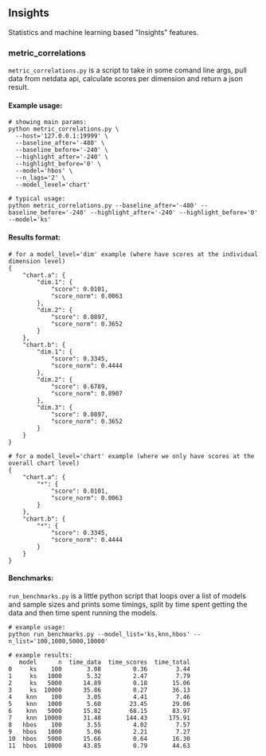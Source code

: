 ## Insights

Statistics and machine learning based "Insights" features.

### metric_correlations

`metric_correlations.py` is a script to take in some comand line args, pull data from netdata api, calculate scores per dimension and return a json result.

#### Example usage:

```
# showing main params:
python metric_correlations.py \
  --host='127.0.0.1:19999' \
  --baseline_after='-480' \
  --baseline_before='-240' \
  --highlight_after='-240' \
  --highlight_before='0' \
  --model='hbos' \
  --n_lags='2' \
  --model_level='chart'

# typical usage:
python metric_correlations.py --baseline_after='-480' --baseline_before='-240' --highlight_after='-240' --highlight_before='0' --model='ks'
```

#### Results format:

```
# for a model_level='dim' example (where have scores at the individual dimension level)
{
    "chart.a": {
        "dim.1": {
            "score": 0.0101,
            "score_norm": 0.0063
        },
        "dim.2": {
            "score": 0.0897,
            "score_norm": 0.3652
        }
    },
    "chart.b": {
        "dim.1": {
            "score": 0.3345,
            "score_norm": 0.4444
        },
        "dim.2": {
            "score": 0.6789,
            "score_norm": 0.8907
        },
        "dim.3": {
            "score": 0.0897,
            "score_norm": 0.3652
        }
    }
}

# for a model_level='chart' example (where we only have scores at the overall chart level)
{
    "chart.a": {
        "*": {
            "score": 0.0101,
            "score_norm": 0.0063
        }
    },
    "chart.b": {
        "*": {
            "score": 0.3345,
            "score_norm": 0.4444
        }
    }
}
```

#### Benchmarks:

`run_benchmarks.py` is a little python script that loops over a list of models and sample sizes and prints some timings, split by time spent getting the data and then time spent running the models.

```
# example usage:
python run_benchmarks.py --model_list='ks,knn,hbos' --n_list='100,1000,5000,10000'

# example results:
   model      n  time_data  time_scores  time_total
0     ks    100       3.08         0.36        3.44
1     ks   1000       5.32         2.47        7.79
2     ks   5000      14.89         0.18       15.06
3     ks  10000      35.86         0.27       36.13
4    knn    100       3.05         4.41        7.46
5    knn   1000       5.60        23.45       29.06
6    knn   5000      15.82        68.15       83.97
7    knn  10000      31.48       144.43      175.91
8   hbos    100       3.55         4.02        7.57
9   hbos   1000       5.06         2.21        7.27
10  hbos   5000      15.66         0.64       16.30
11  hbos  10000      43.85         0.79       44.63
 
```